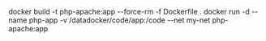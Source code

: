 docker build -t php-apache:app --force-rm -f Dockerfile .
docker run -d --name php-app -v /datadocker/code/app:/code --net my-net php-apache:app
